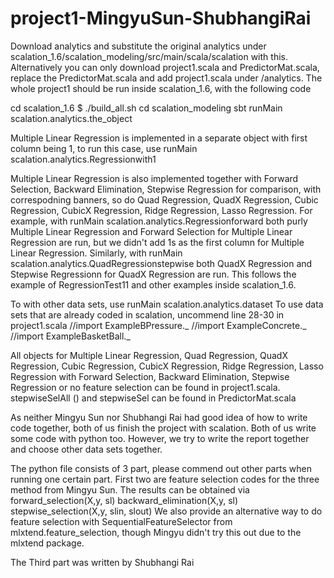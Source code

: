 # project1-MingyuSun-ShubhangiRai
Download analytics and substitute the original analytics under scalation_1.6/scalation_modeling/src/main/scala/scalation with this. Alternatively you can only download project1.scala and PredictorMat.scala, replace the PredictorMat.scala and add project1.scala under /analytics.
The whole project1 should be run inside scalation_1.6, with the following code

cd scalation_1.6 
$ ./build_all.sh 
cd scalation_modeling 
sbt
runMain scalation.analytics.the_object

Multiple Linear Regression is implemented in a separate object with first column being 1, to run this case, use
runMain scalation.analytics.Regressionwith1

Multiple Linear Regression is also implemented together with Forward Selection, Backward Elimination, Stepwise Regression for comparison, with correspodning banners, so do Quad Regression, QuadX Regression, Cubic Regression, CubicX Regression, Ridge Regression, Lasso Regression.
For example, with 
runMain scalation.analytics.Regressionforward
both purly Multiple Linear Regression and Forward Selection for Multiple Linear Regression are run, but we didn't add 1s as the first column for Multiple Linear Regression. 
Similarly, with 
runMain scalation.analytics.QuadRegressionstepwise
both QuadX Regression and Stepwise Regressionn for QuadX Regression are run.
This follows the example of RegressionTest11 and other examples inside scalation_1.6.

To with other data sets, use
runMain scalation.analytics.dataset
To use data sets that are already coded in scalation, uncommend line 28-30 in project1.scala
//import ExampleBPressure._
//import ExampleConcrete._
//import ExampleBasketBall._

All objects for Multiple Linear Regression, Quad Regression, QuadX Regression, Cubic Regression, CubicX Regression, Ridge Regression, Lasso Regression with Forward Selection, Backward Elimination, Stepwise Regression or no feature selection can be found in project1.scala. stepwiseSelAll () and stepwiseSel can be found in PredictorMat.scala 

As neither Mingyu Sun nor Shubhangi Rai had good idea of how to write code together, both of us finish the project with scalation. Both of us write some code with python too. However, we try to write the report together and choose other data sets together.


The python file consists of 3 part, please commend out other parts when running one certain part. First two are feature selection codes for the three method from Mingyu Sun. The results can be obtained via 
forward_selection(X,y, sl)
backward_elimination(X,y, sl)
stepwise_selection(X,y, slin, slout)
We also provide an alternative way to do feature selection with SequentialFeatureSelector from mlxtend.feature_selection, though Mingyu didn't try this out due to the mlxtend package.

The Third part was written by Shubhangi Rai
